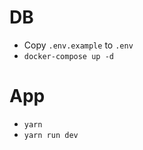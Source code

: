 # DB

-   Copy `.env.example` to `.env`
-   `docker-compose up -d`

# App

-   `yarn`
-   `yarn run dev`
